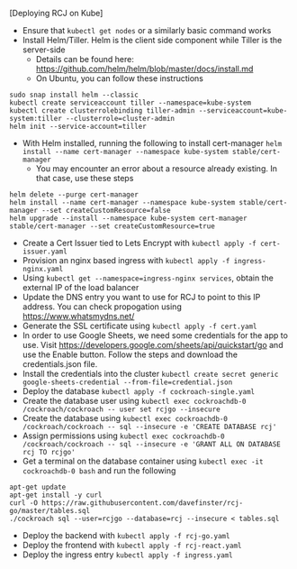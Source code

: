 [Deploying RCJ on Kube]

- Ensure that ```kubectl get nodes``` or a similarly basic command works
- Install Helm/Tiller. Helm is the client side component while Tiller is the server-side
  - Details can be found here: https://github.com/helm/helm/blob/master/docs/install.md
  - On Ubuntu, you can follow these instructions
```
sudo snap install helm --classic
kubectl create serviceaccount tiller --namespace=kube-system
kubectl create clusterrolebinding tiller-admin --serviceaccount=kube-system:tiller --clusterrole=cluster-admin
helm init --service-account=tiller
```
- With Helm installed, running the following to install cert-manager ```helm install --name cert-manager --namespace kube-system stable/cert-manager```
  - You may encounter an error about a resource already existing. In that case, use these steps
```
helm delete --purge cert-manager
helm install --name cert-manager --namespace kube-system stable/cert-manager --set createCustomResource=false
helm upgrade --install --namespace kube-system cert-manager stable/cert-manager --set createCustomResource=true
```
- Create a Cert Issuer tied to Lets Encrypt with ```kubectl apply -f cert-issuer.yaml```
- Provision an nginx based ingress with ```kubectl apply -f ingress-nginx.yaml```
- Using ```kubectl get --namespace=ingress-nginx services```, obtain the external IP of the load balancer
- Update the DNS entry you want to use for RCJ to point to this IP address. You can check propogation using https://www.whatsmydns.net/
- Generate the SSL certificate using ```kubectl apply -f cert.yaml```
- In order to use Google Sheets, we need some credentials for the app to use. Visit https://developers.google.com/sheets/api/quickstart/go and use the Enable button. Follow the steps and download the credentials.json file.
- Install the credentials into the cluster ```kubectl create secret generic google-sheets-credential --from-file=credential.json```
- Deploy the database ```kubectl apply -f cockroach-single.yaml```
- Create the database user using ```kubectl exec cockroachdb-0 /cockroach/cockroach -- user set rcjgo --insecure```
- Create the database using ```kubectl exec cockroachdb-0 /cockroach/cockroach -- sql --insecure -e 'CREATE DATABASE rcj'```
- Assign permissions using ```kubectl exec cockroachdb-0 /cockroach/cockroach -- sql --insecure -e 'GRANT ALL ON DATABASE rcj TO rcjgo'```
- Get a terminal on the database container using ```kubectl exec -it cockroachdb-0 bash``` and run the following
```
apt-get update
apt-get install -y curl
curl -O https://raw.githubusercontent.com/davefinster/rcj-go/master/tables.sql
./cockroach sql --user=rcjgo --database=rcj --insecure < tables.sql
```
- Deploy the backend with ```kubectl apply -f rcj-go.yaml```
- Deploy the frontend with ```kubectl apply -f rcj-react.yaml```
- Deploy the ingress entry ```kubectl apply -f ingress.yaml```


